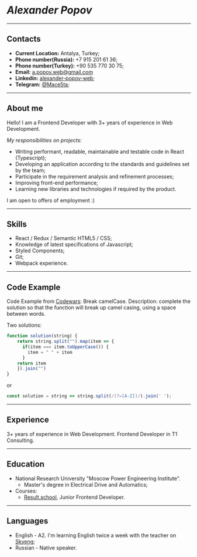 # ***Alexander Popov***

---
## Contacts
* **Current Location:** Antalya, Turkey;
* **Phone number(Russia):** +7 915 201 61 36;
* **Phone number(Turkey):** +90 535 770 30 75;
* **Email:** a.popov.web@gmail.com
* **Linkedin:** [alexander-popov-web](https://www.linkedin.com/in/alexander-popov-web/);
* **Telegram:** [@Mace5ta](https://t.me/Mace5ta);
---
## About me
Hello! I am a Frontend Developer with 3+ years of experience in Web Development.

*My responsibilities on projects:*
* Writing performant, readable, maintainable and testable code in React (Typescript);
* Developing an application according to the standards and guidelines set by the team;
* Participate in the requirement analysis and refinement processes;
* Improving front-end performance;
*  Learning new libraries and technologies if required by the product.

I am open to offers of employment :)

---
## Skills
* React / Redux / Semantic HTML5 / CSS;
* Knowledge of latest specifications of Javascript;
* Styled Components;
* Git;
* Webpack experience.

---
## Code Example
Code Example from [Codewars](https://www.codewars.com/):
Break camelCase. Description: complete the solution so that the function will break up camel casing, using a space between words.

Two solutions:

```javascript
function solution(string) {
    return string.split("").map(item => {
      if(item === item.toUpperCase()) {
        item = " " + item
      }
    return item
    }).join("")
}
```
or
```javascript
const solution = string => string.split(/(?=[A-Z])/).join(' ');
```

---
## Experience
3+ years of experience in Web Development. Frontend Developer in T1 Consulting.

---
## Education
* National Research University "Moscow Power Engineering Institute".
  *  Master's degree in Electrical Drive and Automatics; 
* Courses:
  * [Result.school](https://result.school/), Junior Frontend Developer.

---
## Languages
* English - A2. I'm learning English twice a week with the teacher on [Skyeng](https://skyeng.ru);
* Russian - Native speaker.